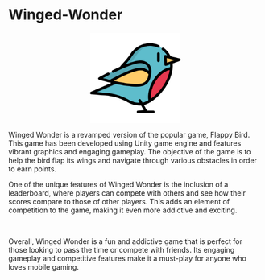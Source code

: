 # Winged-Wonder


<p align="center">
<img height="180em" Width="180em"src="https://github.com/Mahtab12381/Winged-Wonder/blob/main/robin.png?raw=true" align = "center"/>
</p>

 Winged Wonder is a revamped version of the popular game, Flappy Bird. This game has been developed using Unity game engine and features vibrant graphics and engaging gameplay. The objective of the game is to help the bird flap its wings and navigate through various obstacles in order to earn points.
<br>

 One of the unique features of Winged Wonder is the inclusion of a leaderboard, where players can compete with others and see how their scores compare to those of other players. This adds an element of competition to the game, making it even more addictive and exciting.

<br>

 Overall, Winged Wonder is a fun and addictive game that is perfect for those looking to pass the time or compete with friends. Its engaging gameplay and competitive features make it a must-play for anyone who loves mobile gaming.

